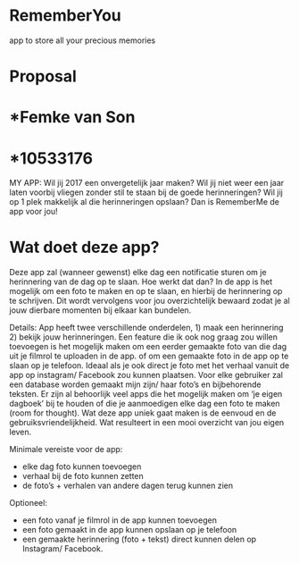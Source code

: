 # RememberYou
app to store all your precious memories 

# Proposal 
# *Femke van Son 
# *10533176

MY APP: 
Wil jij 2017 een onvergetelijk jaar maken? Wil jij niet weer een jaar laten voorbij vliegen zonder stil te staan bij de goede herinneringen? Wil jij op 1 plek makkelijk al die herinneringen opslaan? Dan is RememberMe de app voor jou! 

# Wat doet deze app? 
Deze app zal (wanneer gewenst) elke dag een notificatie sturen om je herinnering van de dag op te slaan. Hoe werkt dat dan? In de app is het mogelijk om een foto te maken en op te slaan, en hierbij de herinnering op te schrijven. Dit wordt vervolgens voor jou overzichtelijk bewaard zodat je al jouw dierbare momenten bij elkaar kan bundelen. 

Details: 
App heeft twee verschillende onderdelen, 1) maak een herinnering 2) bekijk jouw herinneringen. Een feature die ik ook nog graag zou willen toevoegen is het mogelijk maken om een eerder gemaakte foto van die dag uit je filmrol te uploaden in de app. of om een gemaakte foto in de app op te slaan op je telefoon. Ideaal als je ook direct je foto met het verhaal vanuit de app op instagram/ Facebook zou kunnen plaatsen. 
Voor elke gebruiker zal een database worden gemaakt mijn zijn/ haar foto’s en bijbehorende teksten.
Er zijn al behoorlijk veel apps die het mogelijk maken om ‘je eigen dagboek’ bij te houden of die je aanmoedigen elke dag een foto te maken (room for thought). Wat deze app uniek gaat maken is de eenvoud en de gebruiksvriendelijkheid. Wat resulteert in een mooi overzicht van jou eigen leven. 

Minimale vereiste voor de app: 
* elke dag foto kunnen toevoegen 
* verhaal bij de foto kunnen zetten 
* de foto’s + verhalen van andere dagen terug kunnen zien 

Optioneel: 
* een foto vanaf je filmrol in de app kunnen toevoegen 
* een foto gemaakt in de app kunnen opslaan op je telefoon 
* een gemaakte herinnering (foto + tekst) direct kunnen delen op Instagram/ Facebook. 
